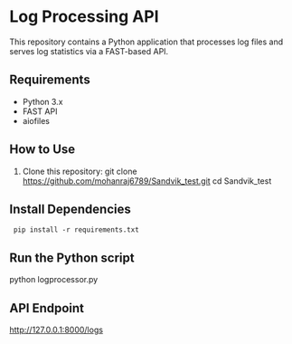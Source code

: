 # Log Processing API

This repository contains a Python application that processes log files and serves log statistics via a FAST-based API.

## Requirements
- Python 3.x
- FAST API
- aiofiles

## How to Use
1. Clone this repository:
    git clone https://github.com/mohanraj6789/Sandvik_test.git
    cd Sandvik_test

 ## Install Dependencies
     pip install -r requirements.txt
     
## Run the Python script
   python  logprocessor.py

## API Endpoint
http://127.0.0.1:8000/logs 




